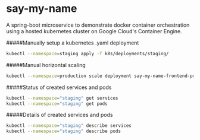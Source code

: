 # say-my-name
A spring-boot microservice to demonstrate docker container orchestration using a hosted kubernetes cluster on Google Cloud's Container Engine.


#####Manually setup a kubernetes .yaml deployment
```bash
kubectl --namespace=staging apply -f k8s/deployments/staging/
```

#####Manual horizontal scaling
```bash
kubectl --namespace=production scale deployment say-my-name-frontend-production --replicas=4
```


#####Status of created services and pods
```bash
kubectl --namespace="staging" get services
kubectl --namespace="staging" get pods
```

#####Details of created services and pods
```bash
kubectl --namespace="staging" describe services
kubectl --namespace="staging" describe pods
```